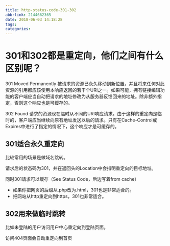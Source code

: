 ```yaml
---
title: http-status-code-301-302
abbrlink: 2144662365
date: 2018-06-03 14:18:28
tags:
categories:
---
```

# 301和302都是重定向，他们之间有什么区别呢？

301 Moved Permanently 被请求的资源已永久移动到新位置，并且将来任何对此资源的引用都应该使用本响应返回的若干个URI之一。如果可能，拥有链接编辑功能的客户端应当自动把请求的地址修改为从服务器反馈回来的地址。除非额外指定，否则这个响应也是可缓存的。

302 Found 请求的资源现在临时从不同的URI响应请求。由于这样的重定向是临时的，客户端应当继续向原有地址发送以后的请求。只有在Cache-Control或Expires中进行了指定的情况下，这个响应才是可缓存的。

## 301适合永久重定向
比较常用的场景是做域名跳转。


请求后的状态码为301，并在返回头的Location中会指明重定向的目标地址。

同时301请求可以缓存（See Status Code，后边写着from cache）

- 如果你把网页的后缀从.php改为.html，301也是非常适合的。
- 把网站从http重定向到https，301也非常适合。

## 302用来做临时跳转
比如未登陆的用户访问用户中心重定向到登陆页面。

访问404页面会自动重定向到首页


